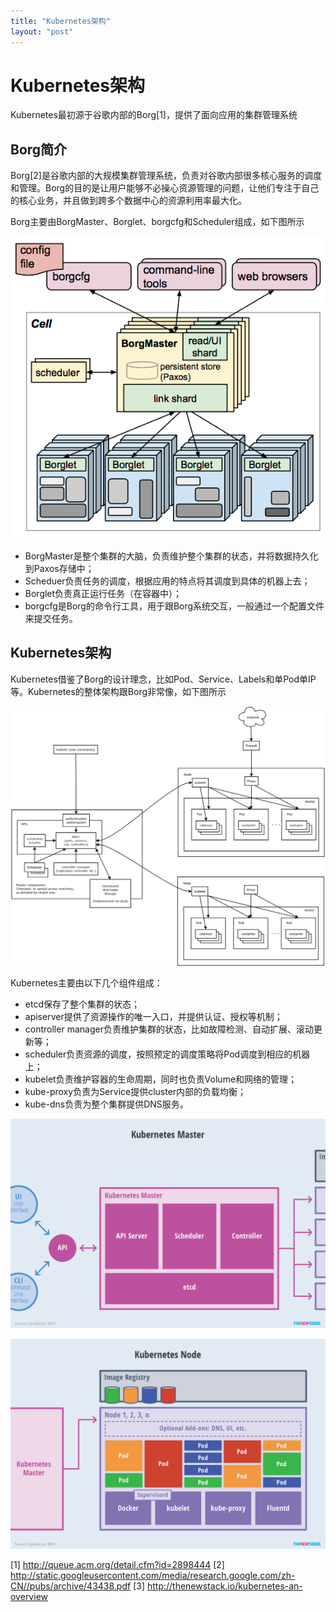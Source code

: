```yaml
---
title: "Kubernetes架构"
layout: "post"
---
```


# Kubernetes架构

Kubernetes最初源于谷歌内部的Borg[1]，提供了面向应用的集群管理系统

## Borg简介

Borg[2]是谷歌内部的大规模集群管理系统，负责对谷歌内部很多核心服务的调度和管理。Borg的目的是让用户能够不必操心资源管理的问题，让他们专注于自己的核心业务，并且做到跨多个数据中心的资源利用率最大化。

Borg主要由BorgMaster、Borglet、borgcfg和Scheduler组成，如下图所示

![borg](media/borg.png)

* BorgMaster是整个集群的大脑，负责维护整个集群的状态，并将数据持久化到Paxos存储中；
* Scheduer负责任务的调度，根据应用的特点将其调度到具体的机器上去；
* Borglet负责真正运行任务（在容器中）；
* borgcfg是Borg的命令行工具，用于跟Borg系统交互，一般通过一个配置文件来提交任务。

## Kubernetes架构

Kubernetes借鉴了Borg的设计理念，比如Pod、Service、Labels和单Pod单IP等。Kubernetes的整体架构跟Borg非常像，如下图所示

![architecture](media/architecture.png)

Kubernetes主要由以下几个组件组成： 

- etcd保存了整个集群的状态；
- apiserver提供了资源操作的唯一入口，并提供认证、授权等机制；
- controller manager负责维护集群的状态，比如故障检测、自动扩展、滚动更新等；
- scheduler负责资源的调度，按照预定的调度策略将Pod调度到相应的机器上；
- kubelet负责维护容器的生命周期，同时也负责Volume和网络的管理；
- kube-proxy负责为Service提供cluster内部的负载均衡；
- kube-dns负责为整个集群提供DNS服务。

![](/images/14791969222306.png)

![](/images/14791969311297.png)


[1] http://queue.acm.org/detail.cfm?id=2898444
[2] http://static.googleusercontent.com/media/research.google.com/zh-CN//pubs/archive/43438.pdf
[3] http://thenewstack.io/kubernetes-an-overview

